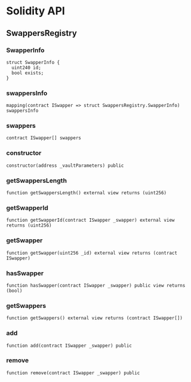 # Solidity API

## SwappersRegistry

### SwapperInfo

```solidity
struct SwapperInfo {
  uint240 id;
  bool exists;
}
```

### swappersInfo

```solidity
mapping(contract ISwapper => struct SwappersRegistry.SwapperInfo) swappersInfo
```

### swappers

```solidity
contract ISwapper[] swappers
```

### constructor

```solidity
constructor(address _vaultParameters) public
```

### getSwappersLength

```solidity
function getSwappersLength() external view returns (uint256)
```

### getSwapperId

```solidity
function getSwapperId(contract ISwapper _swapper) external view returns (uint256)
```

### getSwapper

```solidity
function getSwapper(uint256 _id) external view returns (contract ISwapper)
```

### hasSwapper

```solidity
function hasSwapper(contract ISwapper _swapper) public view returns (bool)
```

### getSwappers

```solidity
function getSwappers() external view returns (contract ISwapper[])
```

### add

```solidity
function add(contract ISwapper _swapper) public
```

### remove

```solidity
function remove(contract ISwapper _swapper) public
```

